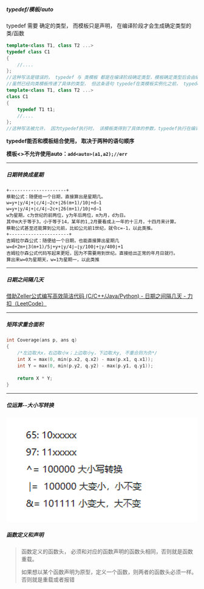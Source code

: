 ##### typedef/模板/auto

typedef 需要 确定的类型， 而模板只是声明， 在编译阶段才会生成确定类型的 类/函数

~~~C++
template<class T1, class T2 ...>
typedef class C1
{
    //....
};
//这种写法是错误的， typedef 与 类模板 都是在编译阶段确定类型，模板确定类型后会由编译器构造出一个模板类，模板类具有确定的类型。
//虽然已经向类模板传递了具体的类型， 但这条语句 typedef在类模板实例化之前， typedef看不到具体的类型
template<class T1, class T2 ...>
class C1
{
    typedef T1 t1;
    //....
};
//这种写法被允许， 因为typedef执行时， 该模板类得到了具体的参数，typedef执行在编译器构造的模板类中
~~~

**typedef能否和模板结合使用， 取决于两种的语句顺序**

**模板<>不允许使用auto：`add<auto>(a1,a2);//err`**

------

##### 日期转换成星期

~~~
+---------------------+
蔡勒公式：随便给一个日期，直接算出是星期几。
w=y+⌊y/4⌋+⌊c/4⌋−2c+⌊26(m+1)/10⌋+d−1
w=y+⌊y/4⌋+⌊c/4⌋−2c+⌊26(m+1)/10⌋+d−1
w为星期，c为世纪的前两位，y为年后两位，m为月，d为日。
其中m大于等于3，小于等于14，某年的1,2月要看成上一年的十三月，十四月来计算。
蔡勒公式甚至还能算到公元前，比如公元前1世纪，就令c=-1，以此类推。
+----------------------+
吉姆拉尔森公式：随便给一个日期，也能直接算出星期几
w=d+2m+⌊3(m+1)/5⌋+y+⌊y/4⌋−⌊y/100⌋+⌊y/400⌋+1
吉姆拉尔森公式代码写起来更短，因为不需要用到世纪。直接给出正常的年月日就行。
算出来w=0为星期天，w=1为星期一，以此类推
~~~

------

##### 日期之间隔几天

[借助Zeller公式编写高效简洁代码 (C/C++/Java/Python) - 日期之间隔几天 - 力扣（LeetCode）](https://leetcode.cn/problems/number-of-days-between-two-dates/solution/cyu-yan-0ms-14xing-jian-ji-dai-ma-jie-zhu-zellergo/)

------

##### 矩阵求重合面积

```c++
int Coverage(ans p, ans q)
{
    /*左边取大x，右边取小x；上边取小y，下边取大y, 不重合则为负*/
    int X = max(0, min(p.x2, q.x2) - max(p.x1, q.x1));
    int Y = max(0, min(p.y2, q.y2) - max(p.y1, q.y1));
    
    return X * Y;
}
```

------

##### 位运算--大小写转换

![image-20221031140959985](%E5%9B%BE%E7%89%87/README/image-20221031140959985.png)

##### 函数定义和声明

> 函数定义的函数头， 必须和对应的函数声明的函数头相同，否则就是函数重载。
>
> 如果想以某个函数声明为原型，定义一个函数，则两者的函数头必须一样。否则就是重载或者报错

